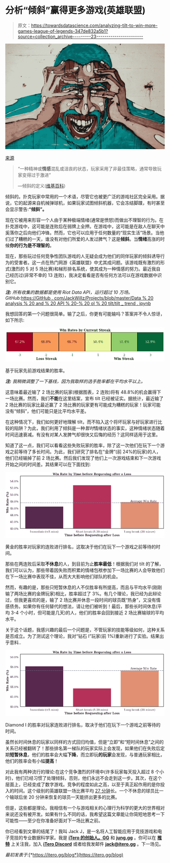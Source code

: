 # 分析“倾斜”赢得更多游戏(英雄联盟)

> 原文：<https://towardsdatascience.com/analyzing-tilt-to-win-more-games-league-of-legends-347de832a5b1?source=collection_archive---------23----------------------->

![](img/c9fcac90b09fe5f2b3ccbf21996031e9.png)

[来源](https://unsplash.com/photos/VBe9zj-JHBs)

> “一种精神或**情感**混乱或沮丧的状态，玩家采用了非最佳策略，通常导致玩家变得过于激进”
> 
> —倾斜的定义([维基百科](https://en.wikipedia.org/wiki/Tilt_(poker)))

倾斜的。扑克玩家中常用的一个术语，尽管它也被更广泛的游戏社区完全采用。据说，它的起源来自机械弹球机，如果玩家试图倾斜机器，它会冻结脚蹼，有时甚至会显示警告:**“倾斜”。**

现在它被用来形容一个人由于某种极端情绪(通常是愤怒)而做出不理智的行为。在扑克游戏中，这可能是连败后在弱牌上全押。在游戏中，这可能是在敌人在聊天中奚落你之后向他们冲锋。然而，它也可以应用于任何数量的“现实生活”场景。当他们过了糟糕的一天，谁没有对他们所爱的人发过脾气？这是**倾斜**。当**情绪**高涨的时候**你的行为是不理智的**。

现在，那些玩过任何竞争性团队游戏的人无疑会成为他们的同伴玩家的倾斜诱导行为的受害者。这一点在热门网游《英雄联盟》中尤其成问题。该游戏既有激烈的形式(激烈的 5 对 5 场比赛)和梯形排名系统，使其成为一种情感的努力。最近我自己经历过(非常不幸的 13 连败)，我决定看看是否有任何方法可以在游戏数据中识别它。

***注:*** *所有收集的数据都是使用 Riot Data API，运行超过 10 万场。GitHub:*[https://GitHub . com/JackWillz/Projects/blob/master/Data % 20 analysis % 20 and % 20 API % 20-% 20 ol % 20 tilt/tilt _ trend . ipynb](https://github.com/JackWillz/Projects/blob/master/Data%20Analysis%20and%20API%20-%20LoL%20Tilt/tilt_trend.ipynb)

我想回答的第一个问题很简单。输了之后，你更有可能输吗？答案并不令人惊讶，如下所示:

![](img/be7053aa8936adf428028402995eca34.png)

基于玩家先前游戏结果的胜率。

***注:*** *我稍微调整了一下基线，因为我取样的选手胜率都在平均水平以上。*

这意味着最近输了 2 场比赛的玩家(根据图表，2 连败)将有 48.8%的机会赢得下一场比赛。然而，我们**不能**在这里结案，宣布 tilt 已经被证实。据统计，最近输了 2 场比赛的玩家比最近赢了 2 场比赛的玩家更有可能成为糟糕的玩家！玩家可能没有“倾斜”，他们可能只是比平均水平差。

在这种情况下，我们如何更好地理解 tilt，而不陷入这个将坏玩家与好玩家进行比较的陷阱？为此，我们利用了倾斜是一种*暂时*情绪状态的事实，这种情绪状态随着时间迅速衰减。有没有对某人发脾气却很快又后悔的经历？这同样适用于这里。

知道了这一点，我们可以看看这些失败玩家的胜率，除了这一次他们在玩下一个游戏之前等待了多长时间。为此，我们研究了排名在“金牌”(前 24%的玩家)的人，他们已经输掉了前 2 场比赛。然后我们发现了他们上一次游戏结束和下一次游戏开始之间的时间差。其结果可以在下面找到:

![](img/738d6cf96190859e325d85203f9786a4.png)

黄金的胜率对玩家的连败进行排名，这取决于他们在玩下一个游戏之前等待的时间。

那些在两连败后采取**不休息**的人，到目前为止**胜率最低**！根据我们对 tilt 的了解，我们可以认为，那些带着因失败而积累的情绪包袱参加下一场比赛的人会导致他们在下一场比赛中表现不佳，从而大大影响他们球队的机会。

然而，有趣的是，那些只短暂休息的人不仅胜率有所提高，而且与平均水平(刚刚输了两场比赛的金牌玩家)相比，胜率超过了 3%。有几个理论，我已经为此辩论过，但我更喜欢的是，输了 2 场比赛并休息一段时间的球员既“热身”，又没有情感债务。如果你有任何替代的想法，请让他们被听到！最后，那些长时间休息(平均 3-4 个小时，但可能是几天)的人，他们的胜率会回到接近 2 场比赛输球的平均水平。

关于这个话题，我感兴趣的最后一个问题是，不管玩家的技能等级如何，这种关系是否成立。为了测试这个理论，我对“钻石 I”玩家(前 1%)重新进行了实验。结果出乎意料..

![](img/bb65f041b99601ee855774872ef4b646.png)

Diamond I 的胜率对玩家连败进行排名，取决于他们在玩下一个游戏之前等待的时间。

虽然长时间休息的玩家以同样的方式回归均值，但是“立即”和“短时间休息”之间的关系已经被翻转了！那些排名第一梯队的玩家实际上会发现，如果他们在失败后定期**短暂休息**，他们的胜率会大幅**下降**，而立即玩**的玩家**会发现，与普通玩家相比，他们的胜率会有小幅**提高**！

对此我有两种流行的理论:在这个竞争激烈的环境中(许多玩家每天投入超过 8 个小时)，他们已经习惯了处理倾斜，否则，他们永远不会走到这一步。其次，在这个层面上，已经变成了数字游戏。竞争的程度如此之高，以至于真正起作用的是你投入的时间。这个级别的英雄联盟一场比赛平均 [27 分钟](https://www.leagueofgraphs.com/rankings/game-durations)长。一个不休息的球员比一个输球后坐 20 分钟来恢复的球员一天能挤出更多的比赛。

但是，这些都是理论。我相信有一个与游戏相关的心理行为科学的更大的世界相对来说还没有被开发。如果有什么不同的话，我希望这篇文章能让你简短地思考一下可能性——至少在你准备好面对下一场比赛之前。

你已经看到文章的结尾了！我叫 Jack J，是一名将人工智能应用于竞技游戏和电子竞技的专业数据科学家。我是 [**iTero 的创始人。GG**](https://itero.gg/) 和 [**jung.gg**](https://www.jung.gg/) 。你可以在 [**推特**](https://twitter.com/JackJGaming) 上关注我，加入 [**iTero Discord**](https://discord.gg/hZmk3z6adP) 或者给我发邮件 **jack@itero.gg** 。下一场见。

*最初发表于:*[*https://itero.gg/blog*](https://itero.gg/blog)